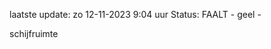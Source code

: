 laatste update: 
zo 12-11-2023  9:04   uur 
Status: FAALT - geel - 
<div class="service Y">schijfruimte</div>